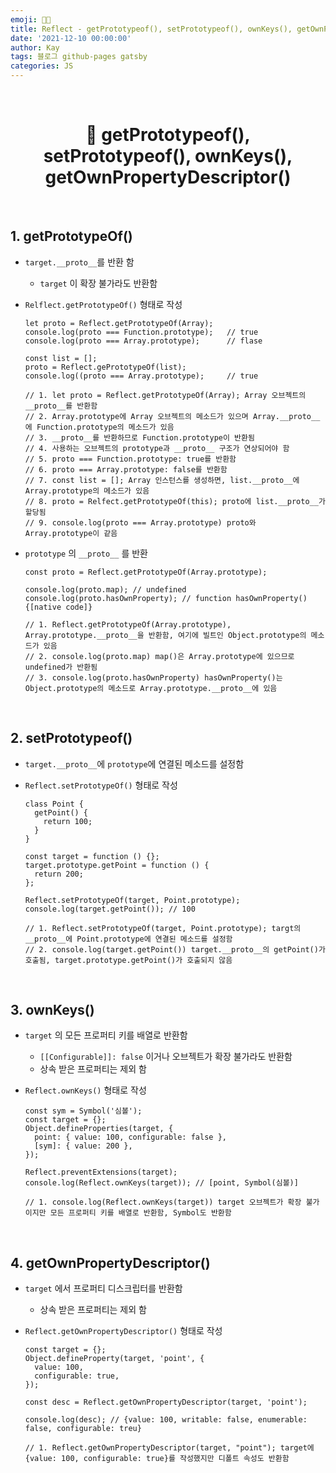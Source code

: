 ```yaml
---
emoji: 👨‍💻
title: Reflect - getPrototypeof(), setPrototypeof(), ownKeys(), getOwnPropertyDescriptor()
date: '2021-12-10 00:00:00'
author: Kay
tags: 블로그 github-pages gatsby
categories: JS
---
```


<br>

<h1 align="center">
  👋 getPrototypeof(), setPrototypeof(), ownKeys(), getOwnPropertyDescriptor()
</h1>

<br>

## 1. getPrototypeOf()

- `target.__proto__`를 반환 함
  - `target` 이 확장 불가라도 반환함
- `Relflect.getPrototypeOf()` 형태로 작성

  ```tsx
  let proto = Reflect.getPrototypeOf(Array);
  console.log(proto === Function.prototype);   // true
  console.log(proto === Array.prototype);      // flase

  const list = [];
  proto = Reflect.gePrototypeOf(list);
  console.log((proto === Array.prototype);     // true

  // 1. let proto = Reflect.getPrototypeOf(Array); Array 오브젝트의 __proto__를 반환함
  // 2. Array.prototype에 Array 오브젝트의 메소드가 있으며 Array.__proto__에 Function.prototype의 메소드가 있음
  // 3. __proto__를 반환하므로 Function.prototype이 반환됨
  // 4. 사용하는 오브젝트의 prototype과 __proto__ 구조가 연상되어야 함
  // 5. proto === Function.prototype: true를 반환함
  // 6. proto === Array.prototype: false를 반환함
  // 7. const list = []; Array 인스턴스를 생성하면, list.__proto__에 Array.prototype의 메소드가 있음
  // 8. proto = Relfect.getPrototypeOf(this); proto에 list.__proto__가 할당됨
  // 9. console.log(proto === Array.prototype) proto와 Array.prototype이 같음

  ```

- `prototype` 의 `__proto__` 를 반환

  ```tsx
  const proto = Reflect.getPrototypeOf(Array.prototype);

  console.log(proto.map); // undefined
  console.log(proto.hasOwnProperty); // function hasOwnProperty() {[native code]}

  // 1. Reflect.getPrototypeOf(Array.prototype), Array.prototype.__proto__을 반환함, 여기에 빌트인 Object.prototype의 메소드가 있음
  // 2. console.log(proto.map) map()은 Array.prototype에 있으므로 undefined가 반환됨
  // 3. console.log(proto.hasOwnProperty) hasOwnProperty()는 Object.prototype의 메소드로 Array.prototype.__proto__에 있음
  ```

<br>

## 2. setPrototypeof()

- `target.__proto__`에 `prototype`에 연결된 메소드를 설정함
- `Reflect.setPrototypeOf()` 형태로 작성

  ```tsx
  class Point {
    getPoint() {
      return 100;
    }
  }

  const target = function () {};
  target.prototype.getPoint = function () {
    return 200;
  };

  Reflect.setPrototypeOf(target, Point.prototype);
  console.log(target.getPoint()); // 100

  // 1. Reflect.setPrototypeOf(target, Point.prototype); targt의 __proto__에 Point.prototype에 연결된 메소드를 설정함
  // 2. console.log(target.getPoint()) target.__proto__의 getPoint()가 호출됨, target.prototype.getPoint()가 호출되지 않음
  ```

<br>

## 3. ownKeys()

- `target` 의 모든 프로퍼티 키를 배열로 반환함
  - `[[Configurable]]: false` 이거나 오브젝트가 확장 불가라도 반환함
  - 상속 받은 프로퍼티는 제외 함
- `Reflect.ownKeys()` 형태로 작성

  ```tsx
  const sym = Symbol('심볼');
  const target = {};
  Object.defineProperties(target, {
    point: { value: 100, configurable: false },
    [sym]: { value: 200 },
  });

  Reflect.preventExtensions(target);
  console.log(Reflect.ownKeys(target)); // [point, Symbol(심볼)]

  // 1. console.log(Reflect.ownKeys(target)) target 오브젝트가 확장 불가이지만 모든 프로퍼티 키를 배열로 반환함, Symbol도 반환함
  ```

<br>

## 4. getOwnPropertyDescriptor()

- `target` 에서 프로퍼티 디스크립터를 반환함
  - 상속 받은 프로퍼티는 제외 함
- `Reflect.getOwnPropertyDescriptor()` 형태로 작성

  ```tsx
  const target = {};
  Object.defineProperty(target, 'point', {
    value: 100,
    configurable: true,
  });

  const desc = Reflect.getOwnPropertyDescriptor(target, 'point');

  console.log(desc); // {value: 100, writable: false, enumerable: false, configurable: treu}

  // 1. Reflect.getOwnPropertyDescriptor(target, "point"); target에 {value: 100, configurable: true}를 작성했지만 디폴트 속성도 반환함
  ```

```toc

```
